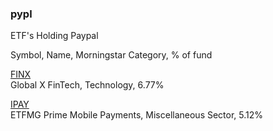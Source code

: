 
### pypl

ETF's Holding Paypal 

Symbol, Name, Morningstar Category, % of fund

[FINX](https://www.barchart.com/etfs-funds/quotes/FINX/constituents)	
Global X FinTech,
Technology,
6.77%

[IPAY](https://www.barchart.com/etfs-funds/quotes/IPAY/constituents)	
ETFMG Prime Mobile Payments,
Miscellaneous Sector,
5.12%
